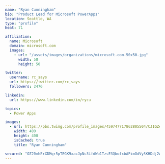 ```yaml
---
name: "Ryan Cunningham"
bio: "Product Lead for Microsoft PowerApps"
location: Seattle, WA
type: "profile"
heat: 71

affiliation:
  name: Microsoft
  domain: microsoft.com
  images:
    - url: "/assets/images/organizations/microsoft.com-50x50.jpg"
      width: 50
      height: 50

twitter:
  username: rc_says
  url: https://twitter.com/rc_says
  followers: 2476

linkedin:
  url: https://www.linkedin.com/in/rycu

topics:
  - Power Apps

images:
  - url: https://pbs.twimg.com/profile_images/459747717862805504/CJIGZejd_400x400.png
    width: 400
    height: 400
    isCached: true
    title: "Ryan Cunningham"

secured: "OZ20mhErXDMqr5pTEGK9xacJpNc3LfdWo1TzsE3QbofxbAPimOdVySKHDdj2A7QFKx0OhBpSVpYOJ7tWnxEIsrCC84Ef5F4pmMddBdaGD1APp1TFM3LcPemXldQ+kJMrLe3qO3ZD/prNXrFcR1ch3xeUz07KZVsg8owoapZcRmRgpk8gR/YBy58BCLFPX2RJrSGRZuJQM6H5mZxE4Fp/UYfZAfDCxNYQw4m5JVTUI0l/KVyozXtJNmMA92XjaXZ0L/RePRRoCu57NBEqTUp3n+7a45MS9veYw+L2dsnPBd964bB86KrbGcWDrtdP5IMh6eDC7xeXMUbdKm6D3/RQjwUK850kSWA2FwiFRAo7ERAxyUraqR/hCKzPkLVdwlB1p1xxciAdPQLtvntGSZcGwtm39+4J78O4sQuMI8APvAk=;Z36MQzF51h7sIc+nVyDkwQ=="
---
```


